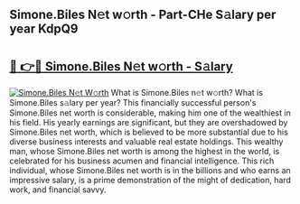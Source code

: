 ## Simone.Biles N𝚎t w𝚘rth - Part-CHe S𝚊lary per year KdpQ9

# <h2><a href="http://gc4phv.nevu.top/?p=Simone.Biles">🔗 👉🔴 Simone.Biles N𝚎t w𝚘rth - S𝚊lary</a></h2>

[![Simone.Biles N𝚎t W𝚘rth](https://i.imgur.com/Oavwk0R.jpeg)](http://gc4phv.nevu.top/?p=Simone.Biles)
What is Simone.Biles n𝚎t w𝚘rth? What is Simone.Biles s𝚊lary per year?
This financially successful person's Simone.Biles net worth is considerable, making him one of the wealthiest in his field. His yearly earnings are significant, but they are overshadowed by Simone.Biles net worth, which is believed to be more substantial due to his diverse business interests and valuable real estate holdings. This wealthy man, whose Simone.Biles net worth is among the highest in the world, is celebrated for his business acumen and financial intelligence. This rich individual, whose Simone.Biles net worth is in the billions and who earns an impressive salary, is a prime demonstration of the might of dedication, hard work, and financial savvy.
